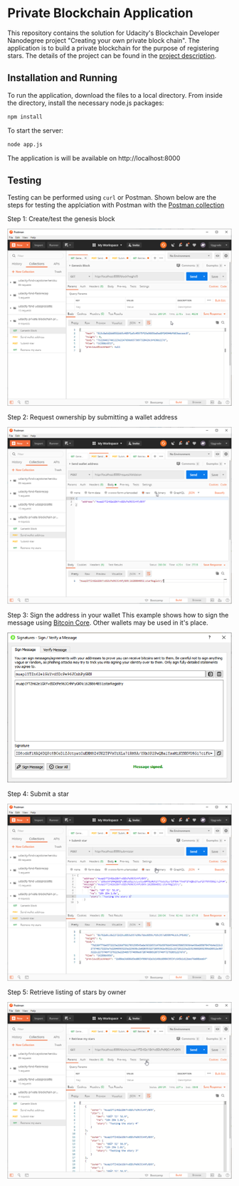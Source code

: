 # Private Blockchain Application

This repository contains the solution for Udacity's Blockchain Developer Nanodegree project "Creating your own private block chain".  The application is to build a private blockchain for the purpose of registering stars.  The details of the project can be found in the [project description](Project_README.md).  

## Installation and Running

To run the application, download the files to a local directory.  From inside the directory, install the necessary node.js packages:

```bash
npm install
```

To start the server:

```bash
node app.js
```

The application is will be available on http://localhost:8000

## Testing
Testing can be performed using `curl` or Postman.  Shown below are the steps for testing the applciation with Postman with the [Postman collection](udacity-private-blockchain-project.postman_collection.json)

Step 1: Create/test the genesis block

![Genesis Block](screenshots/genesis.png)

Step 2: Request ownership by submitting a wallet address

![Submit Address](screenshots/validate.png)

Step 3: Sign the address in your wallet
This example shows how to sign the message using [Bitcoin Core](https://bitcoin.org/en/download).  Other wallets may be used in it's place.

![Sign message](screenshots/sign_message.png)

Step 4: Submit a star

![Submit star](screenshots/star_submission.png)

Step 5: Retrieve listing of stars by owner

![Retrieve list of stars by owner](screenshots/retrieve_stars.png)